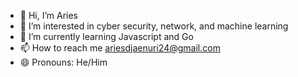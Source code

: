 - 👋 Hi, I’m Aries
- 👀 I’m interested in cyber security, network, and machine learning
- 🌱 I’m currently learning Javascript and Go
- 📫 How to reach me ariesdjaenuri24@gmail.com
- 😄 Pronouns: He/Him

<!---
AriesDjae/AriesDjae is a ✨ special ✨ repository because its `README.md` (this file) appears on your GitHub profile.
You can click the Preview link to take a look at your changes.
--->
